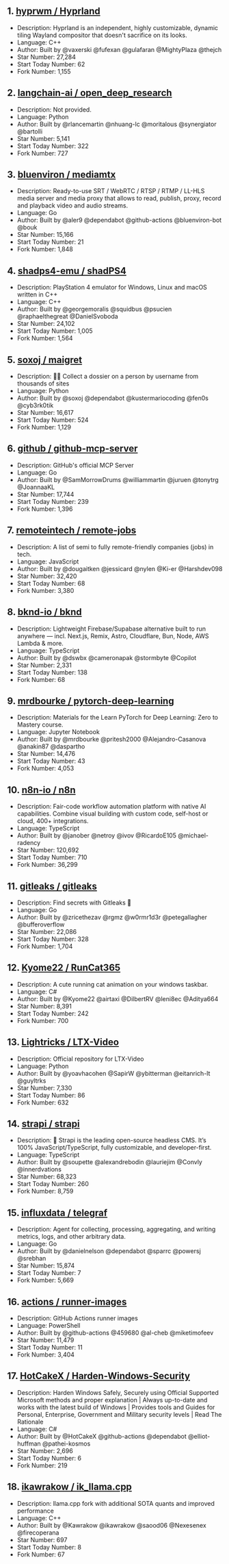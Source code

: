 ## 1. [hyprwm / Hyprland](https://github.com/hyprwm/Hyprland)
- Description: Hyprland is an independent, highly customizable, dynamic tiling Wayland compositor that doesn't sacrifice on its looks.
- Language: C++
- Author: Built by @vaxerski @fufexan @gulafaran @MightyPlaza @thejch
- Star Number: 27,284
- Start Today Number: 62
- Fork Number: 1,155

## 2. [langchain-ai / open_deep_research](https://github.com/langchain-ai/open_deep_research)
- Description: Not provided. 
- Language: Python
- Author: Built by @rlancemartin @nhuang-lc @moritalous @synergiator @bartolli
- Star Number: 5,141
- Start Today Number: 322
- Fork Number: 727

## 3. [bluenviron / mediamtx](https://github.com/bluenviron/mediamtx)
- Description: Ready-to-use SRT / WebRTC / RTSP / RTMP / LL-HLS media server and media proxy that allows to read, publish, proxy, record and playback video and audio streams.
- Language: Go
- Author: Built by @aler9 @dependabot @github-actions @bluenviron-bot @bouk
- Star Number: 15,166
- Start Today Number: 21
- Fork Number: 1,848

## 4. [shadps4-emu / shadPS4](https://github.com/shadps4-emu/shadPS4)
- Description: PlayStation 4 emulator for Windows, Linux and macOS written in C++
- Language: C++
- Author: Built by @georgemoralis @squidbus @psucien @raphaelthegreat @DanielSvoboda
- Star Number: 24,102
- Start Today Number: 1,005
- Fork Number: 1,564

## 5. [soxoj / maigret](https://github.com/soxoj/maigret)
- Description: 🕵️‍♂️ Collect a dossier on a person by username from thousands of sites
- Language: Python
- Author: Built by @soxoj @dependabot @kustermariocoding @fen0s @cyb3rk0tik
- Star Number: 16,617
- Start Today Number: 524
- Fork Number: 1,129

## 6. [github / github-mcp-server](https://github.com/github/github-mcp-server)
- Description: GitHub's official MCP Server
- Language: Go
- Author: Built by @SamMorrowDrums @williammartin @juruen @tonytrg @JoannaaKL
- Star Number: 17,744
- Start Today Number: 239
- Fork Number: 1,396

## 7. [remoteintech / remote-jobs](https://github.com/remoteintech/remote-jobs)
- Description: A list of semi to fully remote-friendly companies (jobs) in tech.
- Language: JavaScript
- Author: Built by @dougaitken @jessicard @nylen @Ki-er @Harshdev098
- Star Number: 32,420
- Start Today Number: 68
- Fork Number: 3,380

## 8. [bknd-io / bknd](https://github.com/bknd-io/bknd)
- Description: Lightweight Firebase/Supabase alternative built to run anywhere — incl. Next.js, Remix, Astro, Cloudflare, Bun, Node, AWS Lambda & more.
- Language: TypeScript
- Author: Built by @dswbx @cameronapak @stormbyte @Copilot
- Star Number: 2,331
- Start Today Number: 138
- Fork Number: 68

## 9. [mrdbourke / pytorch-deep-learning](https://github.com/mrdbourke/pytorch-deep-learning)
- Description: Materials for the Learn PyTorch for Deep Learning: Zero to Mastery course.
- Language: Jupyter Notebook
- Author: Built by @mrdbourke @pritesh2000 @Alejandro-Casanova @anakin87 @daspartho
- Star Number: 14,476
- Start Today Number: 43
- Fork Number: 4,053

## 10. [n8n-io / n8n](https://github.com/n8n-io/n8n)
- Description: Fair-code workflow automation platform with native AI capabilities. Combine visual building with custom code, self-host or cloud, 400+ integrations.
- Language: TypeScript
- Author: Built by @janober @netroy @ivov @RicardoE105 @michael-radency
- Star Number: 120,692
- Start Today Number: 710
- Fork Number: 36,299

## 11. [gitleaks / gitleaks](https://github.com/gitleaks/gitleaks)
- Description: Find secrets with Gitleaks 🔑
- Language: Go
- Author: Built by @zricethezav @rgmz @w0rmr1d3r @petegallagher @bufferoverflow
- Star Number: 22,086
- Start Today Number: 328
- Fork Number: 1,704

## 12. [Kyome22 / RunCat365](https://github.com/Kyome22/RunCat365)
- Description: A cute running cat animation on your windows taskbar.
- Language: C#
- Author: Built by @Kyome22 @airtaxi @DilbertRV @leni8ec @Aditya664
- Star Number: 8,391
- Start Today Number: 242
- Fork Number: 700

## 13. [Lightricks / LTX-Video](https://github.com/Lightricks/LTX-Video)
- Description: Official repository for LTX-Video
- Language: Python
- Author: Built by @yoavhacohen @SapirW @ybitterman @eitanrich-lt @guyltrks
- Star Number: 7,330
- Start Today Number: 86
- Fork Number: 632

## 14. [strapi / strapi](https://github.com/strapi/strapi)
- Description: 🚀 Strapi is the leading open-source headless CMS. It’s 100% JavaScript/TypeScript, fully customizable, and developer-first.
- Language: TypeScript
- Author: Built by @soupette @alexandrebodin @lauriejim @Convly @innerdvations
- Star Number: 68,323
- Start Today Number: 260
- Fork Number: 8,759

## 15. [influxdata / telegraf](https://github.com/influxdata/telegraf)
- Description: Agent for collecting, processing, aggregating, and writing metrics, logs, and other arbitrary data.
- Language: Go
- Author: Built by @danielnelson @dependabot @sparrc @powersj @srebhan
- Star Number: 15,874
- Start Today Number: 7
- Fork Number: 5,669

## 16. [actions / runner-images](https://github.com/actions/runner-images)
- Description: GitHub Actions runner images
- Language: PowerShell
- Author: Built by @github-actions @459680 @al-cheb @miketimofeev
- Star Number: 11,479
- Start Today Number: 11
- Fork Number: 3,404

## 17. [HotCakeX / Harden-Windows-Security](https://github.com/HotCakeX/Harden-Windows-Security)
- Description: Harden Windows Safely, Securely using Official Supported Microsoft methods and proper explanation | Always up-to-date and works with the latest build of Windows | Provides tools and Guides for Personal, Enterprise, Government and Military security levels | Read The Rationale
- Language: C#
- Author: Built by @HotCakeX @github-actions @dependabot @elliot-huffman @pathei-kosmos
- Star Number: 2,696
- Start Today Number: 6
- Fork Number: 219

## 18. [ikawrakow / ik_llama.cpp](https://github.com/ikawrakow/ik_llama.cpp)
- Description: llama.cpp fork with additional SOTA quants and improved performance
- Language: C++
- Author: Built by @Kawrakow @ikawrakow @saood06 @Nexesenex @firecoperana
- Star Number: 697
- Start Today Number: 8
- Fork Number: 67
